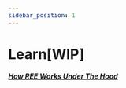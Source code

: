 ```yaml
---
sidebar_position: 1
---
```


# Learn[WIP]

***[How REE Works Under The Hood](https://www.youtube.com/watch?v=DgCET_GnRpY)***